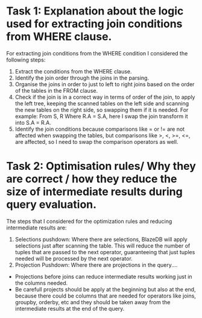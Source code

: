 # Task 1: Explanation about the logic used for extracting join conditions from WHERE clause.

For extracting join conditions from  the WHERE condition I considered the following steps:

1. Extract the conditions from the WHERE clause.
2. Identify the join order through the joins in the parsing.
3. Organise the joins in order to just to left to right joins based on the order of the tables in the FROM clause.
4. Check if the join is in a correct way in terms of order of the join, to apply the left tree, keeping the scanned tables on the left side and scanning the new tables on the right side, so swapping them if it is needed. For example: From S, R Where R.A = S.A, here I swap the join transform it into S.A = R.A. 
5. Identify the join conditions  because comparisons like = or != are not affected when swapping the tables, but comparisons like >, <, >=, <=, are affected, so I need to swap the comparison operators as well.


# Task 2: Optimisation rules/ Why they are correct / how they reduce the size of intermediate results during query evaluation.

The steps that I considered for the optimization rules and reducing intermediate results are:

1. Selections pushdown: Where there are selections, BlazeDB will apply selections just after scanning the table. This will reduce the number of tuples that are passed to the next operator, guaranteeing that just tuples needed will be processed by the next  operator. 
2. Projection Pushdown: Where there are projections in the query....
* Projections before joins can reduce intermediate results working just in the columns needed.
* Be carefull projects should be apply at the beginning but also at the end, because there could be columns that are needed for operators like joins, groupby, orderby, etc and they should be taken away from the intermediate results at the end of the query.

